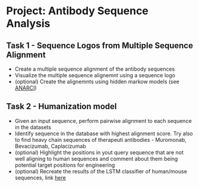 # Project: Antibody Sequence Analysis


## Task 1 - Sequence Logos from Multiple Sequence Alignment

* Create a multiple sequence alignment of the antibody sequences
* Visualize the multiple sequence alignemnt using a sequence logo
* (optional) Create the alignemnts using hidden markow models (see [ANARCI](https://github.com/oxpig/ANARCI))

## Task 2 - Humanization model

* Given an input sequence, perform pairwise alignment to each sequence in the datasets
* Identify sequence in the database with highest alignment score. Try also to find heavy chain sequences of therapeuti antibodies - Muromonab, Bevacizumab, Caplacizumab
* (optional) Highlight the positions in yout query sequence that are not well aligning to human sequences and comment about them being potential target positions for engineering
* (optional) Recreate the results of the LSTM classifier of human/mouse sequences, link [here](https://github.com/vkola-lab/peds2019)

